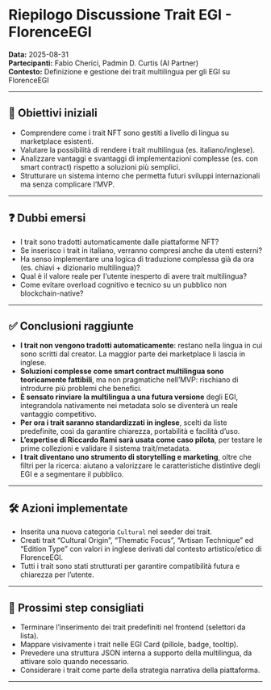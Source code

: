 # Riepilogo Discussione Trait EGI - FlorenceEGI
**Data:** 2025-08-31  
**Partecipanti:** Fabio Cherici, Padmin D. Curtis (AI Partner)  
**Contesto:** Definizione e gestione dei trait multilingua per gli EGI su FlorenceEGI  

---

## 📌 Obiettivi iniziali

- Comprendere come i trait NFT sono gestiti a livello di lingua su marketplace esistenti.
- Valutare la possibilità di rendere i trait multilingua (es. italiano/inglese).
- Analizzare vantaggi e svantaggi di implementazioni complesse (es. con smart contract) rispetto a soluzioni più semplici.
- Strutturare un sistema interno che permetta futuri sviluppi internazionali ma senza complicare l’MVP.

---

## ❓ Dubbi emersi

- I trait sono tradotti automaticamente dalle piattaforme NFT?
- Se inserisco i trait in italiano, verranno compresi anche da utenti esterni?
- Ha senso implementare una logica di traduzione complessa già da ora (es. chiavi + dizionario multilingua)?
- Qual è il valore reale per l'utente inesperto di avere trait multilingua?
- Come evitare overload cognitivo e tecnico su un pubblico non blockchain-native?

---

## ✅ Conclusioni raggiunte

- **I trait non vengono tradotti automaticamente**: restano nella lingua in cui sono scritti dal creator. La maggior parte dei marketplace li lascia in inglese.
- **Soluzioni complesse come smart contract multilingua sono teoricamente fattibili**, ma non pragmatiche nell’MVP: rischiano di introdurre più problemi che benefici.
- **È sensato rinviare la multilingua a una futura versione** degli EGI, integrandola nativamente nei metadata solo se diventerà un reale vantaggio competitivo.
- **Per ora i trait saranno standardizzati in inglese**, scelti da liste predefinite, così da garantire chiarezza, portabilità e facilità d’uso.
- **L’expertise di Riccardo Rami sarà usata come caso pilota**, per testare le prime collezioni e validare il sistema trait/metadata.
- **I trait diventano uno strumento di storytelling e marketing**, oltre che filtri per la ricerca: aiutano a valorizzare le caratteristiche distintive degli EGI e a segmentare il pubblico.

---

## 🛠️ Azioni implementate

- Inserita una nuova categoria `Cultural` nel seeder dei trait.
- Creati trait “Cultural Origin”, “Thematic Focus”, “Artisan Technique” ed “Edition Type” con valori in inglese derivati dal contesto artistico/etico di FlorenceEGI.
- Tutti i trait sono stati strutturati per garantire compatibilità futura e chiarezza per l’utente.

---

## 📌 Prossimi step consigliati

- Terminare l’inserimento dei trait predefiniti nel frontend (selettori da lista).
- Mappare visivamente i trait nelle EGI Card (pillole, badge, tooltip).
- Prevedere una struttura JSON interna a supporto della multilingua, da attivare solo quando necessario.
- Considerare i trait come parte della strategia narrativa della piattaforma.

---

